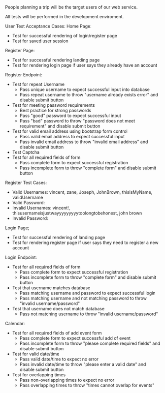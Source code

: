 People planning a trip will be the target users of our web service.

All tests will be performed in the development enviroment.

User Test Acceptance Cases:
Home Page:
- Test for successful rendering of login/register page
- Test for saved user session

Register Page:
- Test for successful rendering landing page
- Test for rendering login page if user says they already have an account 

Register Endpoint:
- Test for repeat Username
  - Pass unique username to expect successful input into database
  - Pass repeat username to throw "username already exists error" and disable submit button
- Test for meeting password requirements
  - Best practice for strong passwords 
  - Pass "good" password to expect successful input
  - Pass "bad" password to throw "password does not meet requirement" and disable submit button
- Test for valid email address using bootstrap form control
  - Pass valid email address to expect successful input
  - Pass invalid email address to throw "invalid email address" and disable submit button
- Test Captcha
- Test for all required fields of form
  - Pass complete form to expect successful registration
  - Pass incomplete form to throw "complete form" and disable submit button 

Register Test Cases:
- Valid Usernames: vincent, zane, Joseph, JohnBrown, thisIsMyName, validUsername
- Valid Password: 
- Invalid Usernames: vincent!, thisusernameisjustwayyyyyyyyytoolongtobehonest, john brown
- Invalid Password:

Login Page;
- Test for successful rendering of landing page 
- Test for rendering register page if user says they need to register a new account

Login Endpoint:
- Test for all required fields of form
  - Pass complete form to expect successful registration
  - Pass incomplete form to throw "complete form" and disable submit button 
- Test that username matches database
  - Pass matching username and password to expect successful login
  - Pass matching username and not matching password to throw "invalid username/password"
- Test that username does not match database
  - Pass not matching username to throw "invalid username/password"

Calendar:
- Test for all required fields of add event form
  - Pass complete form to expect successful add of event
  - Pass incomplete form to throw "please complete required fields" and disable submit button
- Test for valid date/time
  - Pass valid date/time to expect no error 
  - Pass invalid date/time to throw "please enter a valid date" and disable submit button 
- Test for overlapping times 
  - Pass non-overlapping times to expect no error
  - Pass overlapping times to throw "times cannot overlap for events" 


